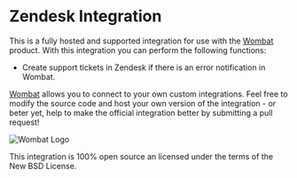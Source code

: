 # Zendesk Integration

This is a fully hosted and supported integration for use with the [Wombat](http://wombat.co) product. With this integration you can perform the following functions:

* Create support tickets in Zendesk if there is an error notification in Wombat.

[Wombat](http://wombat.co) allows you to connect to your own custom integrations.  Feel free to modify the source code and host your own version of the integration - or beter yet, help to make the official integration better by submitting a pull request!

![Wombat Logo](http://spreecommerce.com/images/wombat_logo.png)

This integration is 100% open source an licensed under the terms of the New BSD License.

